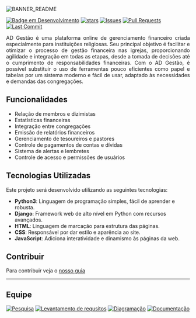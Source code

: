 ![BANNER_README](https://user-images.githubusercontent.com/60708311/211361317-8ed0ed0c-8be3-4621-84f2-249afb7cbe7f.png)

[![Badge em Desenvolvimento](https://img.shields.io/badge/Status-Prototipagem-green?logoColor=7834cd&labelColor=white&color=413f3d&style=for-the-badge)](.)
[![stars](https://img.shields.io/github/stars/maiconrp/AD-Gestao.svg?labelColor=white&color=413f3d&style=for-the-badge)](https://github.com/maiconrp/adgestao/stargazers)
[![Issues](https://img.shields.io/github/issues/maiconrp/AD-Gestao?labelColor=white&color=413f3d&style=for-the-badge)](https://github.com/maiconrp/adgestao/issues)
[![Pull Requests](https://img.shields.io/github/issues-pr/maiconrp/AD-Gestao?labelColor=white&color=413f3d&style=for-the-badge)](https://github.com/maiconrp/adgestao/pulls)
[![Last Commit](https://img.shields.io/github/last-commit/maiconrp/AD-Gestao?display_timestamp=committer&labelColor=white&color=413f3d&style=for-the-badge)](https://github.com/maiconrp/adgestao/commit/master)
 
<p align="justify">
AD Gestão é uma plataforma online de gerenciamento financeiro criada especialmente para instituições religiosas. Seu principal objetivo é facilitar e otimizar o processo de gestão financeira nas igrejas, proporcionando agilidade e integração em todas as etapas, desde a tomada de decisões até o cumprimento de responsabilidades financeiras. Com o AD Gestão, é possível substituir o uso de ferramentas pouco eficientes como papel e tabelas por um sistema moderno e fácil de usar, adaptado às necessidades e demandas das congregações.
</p>

## Funcionalidades
* Relação de membros e dizimistas 
* Estatísticas financeiras
* Integração entre congregações
* Emissão de relatórios financeiros
* Gerenciamento de tesoureiros e pastores
* Controle de pagamentos de contas e dívidas
* Sistema de alertas e lembretes
* Controle de acesso e permissões de usuários


## Tecnologias Utilizadas

Este projeto será desenvolvido utilizando as seguintes tecnologias:

* **Python3**: Linguagem de programação simples, fácil de aprender e robusta.
* **Django**: Framework web de alto nível em Python com recursos avançados.
* **HTML**: Linguagem de marcação para estrutura das páginas.
* **CSS**: Responsável por dar estilo e aparência ao site.
* **JavaScript**: Adiciona interatividade e dinamismo às páginas da web.

## Contribuir
Para contribuir veja o [nosso guia][guia]

<hr>

## Equipe
[![Pesquisa](https://img.shields.io/badge/Bruno%20Reis-413f3d?style=for-the-badge&logo=clipboard-list&logoColor=white)](https://github.com/brunoreisx)
[![Levantamento de requsitos](https://img.shields.io/badge/Paulo%20César-413f3d?style=for-the-badge&logo=clipboard-list&logoColor=white)](https://github.com/Soneca-Zzz)
[![Diagramação](https://img.shields.io/badge/Victor%20Fonteles-413f3d?style=for-the-badge&logo=clipboard-list&logoColor=white)](https://github.com/Voctor-367)
[![Documentação](https://img.shields.io/badge/Maicon%20Robert-413f3d?style=for-the-badge&logo=clipboard-list&logoColor=white)](https://github.com/maiconrp)

[guia]: https://github.com/maiconrp/adgestao/tree/master/guia#readme
